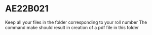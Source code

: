 # AE22B021
Keep all your files in the folder corresponding to your roll number
The command make should result in creation of a pdf file in this folder
